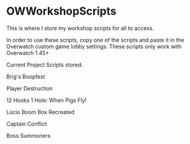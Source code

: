 # OWWorkshopScripts
This is where I store my workshop scripts for all to access.

In order to use these scripts, copy one of the scripts and paste it in the Overwatch custom game lobby settings. These scripts only work with Overwatch 1.45+


Current Project Scripts stored:

Brig's Boopfest

Player Destruction

12 Hooks 1 Hole: When Pigs Fly!

Lúcio Boom Box Recreated

Captain Conflict

Boss Summoners